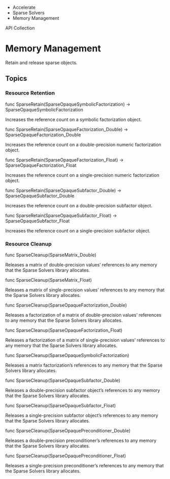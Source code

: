 

- Accelerate
- Sparse Solvers
-  Memory Management 

API Collection

# Memory Management

Retain and release sparse objects.

## Topics

### Resource Retention

func SparseRetain(SparseOpaqueSymbolicFactorization) -> SparseOpaqueSymbolicFactorization

Increases the reference count on a symbolic factorization object.

func SparseRetain(SparseOpaqueFactorization_Double) -> SparseOpaqueFactorization_Double

Increases the reference count on a double-precision numeric factorization object.

func SparseRetain(SparseOpaqueFactorization_Float) -> SparseOpaqueFactorization_Float

Increases the reference count on a single-precision numeric factorization object.

func SparseRetain(SparseOpaqueSubfactor_Double) -> SparseOpaqueSubfactor_Double

Increases the reference count on a double-precision subfactor object.

func SparseRetain(SparseOpaqueSubfactor_Float) -> SparseOpaqueSubfactor_Float

Increases the reference count on a single-precision subfactor object.

### Resource Cleanup

func SparseCleanup(SparseMatrix_Double)

Releases a matrix of double-precision values’ references to any memory that the Sparse Solvers library allocates.

func SparseCleanup(SparseMatrix_Float)

Releases a matrix of single-precision values’ references to any memory that the Sparse Solvers library allocates.

func SparseCleanup(SparseOpaqueFactorization_Double)

Releases a factorization of a matrix of double-precision values’ references to any memory that the Sparse Solvers library allocates.

func SparseCleanup(SparseOpaqueFactorization_Float)

Releases a factorization of a matrix of single-precision values’ references to any memory that the Sparse Solvers library allocates.

func SparseCleanup(SparseOpaqueSymbolicFactorization)

Releases a matrix factorization’s references to any memory that the Sparse Solvers library allocates.

func SparseCleanup(SparseOpaqueSubfactor_Double)

Releases a double-precision subfactor object’s references to any memory that the Sparse Solvers library allocates.

func SparseCleanup(SparseOpaqueSubfactor_Float)

Releases a single-precision subfactor object’s references to any memory that the Sparse Solvers library allocates.

func SparseCleanup(SparseOpaquePreconditioner_Double)

Releases a double-precision preconditioner’s references to any memory that the Sparse Solvers library allocates.

func SparseCleanup(SparseOpaquePreconditioner_Float)

Releases a single-precision preconditioner’s references to any memory that the Sparse Solvers library allocates.

